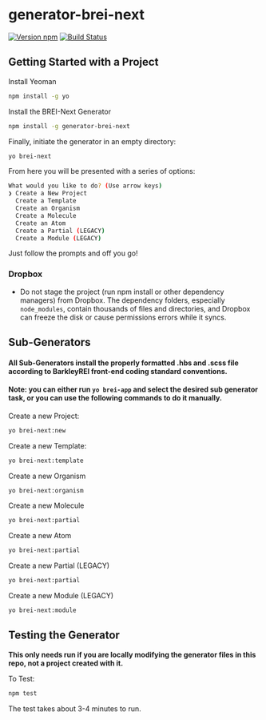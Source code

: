 # generator-brei-next


[![Version npm][version]](http://browsenpm.org/package/generator-brei-next)
[![Build Status](https://travis-ci.org/BarkleyREI/experimental-brei-app.svg?branch=master)](https://travis-ci.org/BarkleyREI/experimental-brei-app)

[version]: http://img.shields.io/npm/v/generator-brei-next.svg?style=flat-square

## Getting Started with a Project

Install Yeoman

```bash
npm install -g yo
```

Install the BREI-Next Generator

```bash
npm install -g generator-brei-next
```

Finally, initiate the generator in an empty directory:

```bash
yo brei-next
```

From here you will be presented with a series of options:
```bash
What would you like to do? (Use arrow keys)
❯ Create a New Project
  Create a Template
  Create an Organism
  Create a Molecule
  Create an Atom
  Create a Partial (LEGACY)
  Create a Module (LEGACY)
  ```
Just follow the prompts and off you go!

### Dropbox

- Do not stage the project (run npm install or other dependency managers) from Dropbox. The dependency folders, especially `node_modules`, contain thousands of files and directories, and Dropbox can freeze the disk or cause permissions errors while it syncs.

## Sub-Generators

#### All Sub-Generators install the properly formatted .hbs and .scss file according to BarkleyREI front-end coding standard conventions.

#### Note: you can either run `yo brei-app` and select the desired sub generator task, or you can use the following commands to do it manually.

Create a new Project:
```bash
yo brei-next:new
```

Create a new Template:
```bash
yo brei-next:template
```

Create a new Organism
```bash
yo brei-next:organism
```

Create a new Molecule
```bash
yo brei-next:partial
```

Create a new Atom
```bash
yo brei-next:partial
```

Create a new Partial (LEGACY)
```bash
yo brei-next:partial
```

Create a new Module (LEGACY)
```bash
yo brei-next:module
```

## Testing the Generator

**This only needs run if you are locally modifying the generator files in this repo, not a project created with it.**

To Test:
```bash
npm test
```

The test takes about 3-4 minutes to run.
